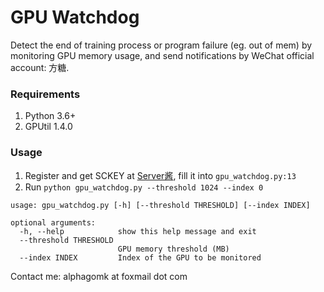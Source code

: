 # GPU Watchdog
Detect the end of training process or program failure (eg. out of mem) by monitoring GPU memory usage, and send notifications by WeChat official account: 方糖.    

### Requirements
1. Python 3.6+
2. GPUtil 1.4.0

### Usage
1. Register and get SCKEY at [Server酱](https://sc.ftqq.com), fill it into `gpu_watchdog.py:13`  
2. Run `python gpu_watchdog.py --threshold 1024 --index 0`  

```shell
usage: gpu_watchdog.py [-h] [--threshold THRESHOLD] [--index INDEX]

optional arguments:
  -h, --help            show this help message and exit
  --threshold THRESHOLD
                        GPU memory threshold (MB)
  --index INDEX         Index of the GPU to be monitored
```

Contact me: alphagomk at foxmail dot com